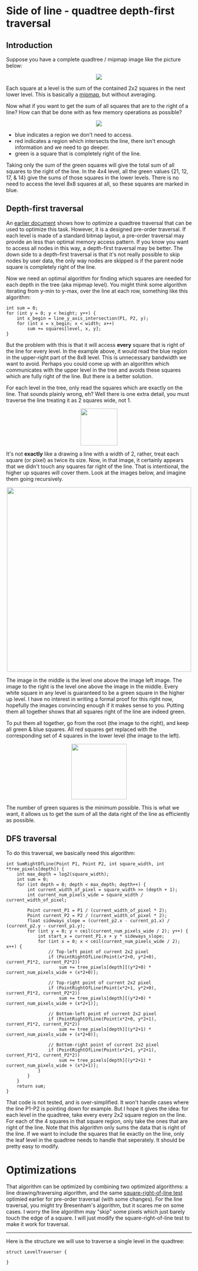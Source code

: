 Side of line - quadtree depth-first traversal
===========
Introduction
-----------
Suppose you have a complete quadtree / mipmap image like the picture below:

<p align="center">
  <img src="./square_right_of_line_DFS_.png" />
</p>

Each square at a level is the sum of the contained 2x2 squares in the next lower level.
This is basically a [mipmap](https://en.wikipedia.org/wiki/Mipmap), but without averaging.

Now what if you want to get the sum of all squares that are to the right of a line? How can that be done with as few memory operations as possible?

<p align="center">
  <img src="./square_right_of_line_DFS_2.png" />
</p>

- blue indicates a region we don't need to access.
- red indicates a region which intersects the line, there isn't enough information and we need to go deeper.
- green is a square that is completely right of the line.

Taking only the sum of the green squares will give the total sum of all squares to the right of the line. In the 4x4 level, all the green values {21, 12, 17, & 14} give the sums of those squares in the lower levels. There is no need to access the level 8x8 squares at all, so these squares are marked in blue.

Depth-first traversal
---

An [earlier document](../square_right_of_line/square_right_of_line.md) shows how to optimize a quadtree traversal that can be used to optimize this task. However, it is a designed pre-order traversal. If each level is made of a standard bitmap layout, a pre-order traversal may provide an less than optimal memory access pattern. If you know you want to access all nodes in this way, a depth-first traversal may be better. The down side to a depth-first traversal is that it's not really possible to skip nodes by user data, the only way nodes are skipped is if the parent node square is completely right of the line. 

Now we need an optimal algorithm for finding which squares are needed for each depth in the tree (aka mipmap level). You might think some algorithm iterating from y-min to y-max, over the line at each row, something like this algorithm:

    int sum = 0;
    for (int y = 0; y < height; y++) {
        int x_begin = line_y_axis_intersection(P1, P2, y);
        for (int x = x_begin; x < width; x++)
            sum += squares[level, x, y];
    }

But the problem with this is that it will access **every** square that is right of the line for every level. In the example above, it would read the blue region in the upper-right part of the 8x8 level. This is unnecessary bandwidth we want to avoid. Perhaps you could come up with an algorithm which communicates with the upper level in the tree and avoids these squares which are fully right of the line. But there is a better solution.

 For each level in the tree, only read the squares which are exactly on the line. That sounds plainly wrong, eh? Well there is one extra detail, you must traverse the line treating it as 2 squares wide, not 1.


<p align="center">
  <img src="./square_right_of_line_DFS_3.png" style="width:100px;"/>
</p>

It's not **exactly** like a drawing a line with a width of 2, rather, treat each square (or pixel) as twice its size. Now, in that image, it certainly appears that we didn't touch any squares far right of the line. That is intentional, the higher up squares will cover them. Look at the images below, and imagine them going recursively.


<p align="center">
  <img src="./square_right_of_line_DFS_4_.png" style="width:500px;"/>
</p>

The image in the middle is the level one above the image left image. The image to the right is the level one above the image in the middle. Every white square in any level is guaranteed to be a green square in the higher up level. I have no interest in writing a formal proof for this right now, hopefully the images convincing enough if it makes sense to you. Putting them all together shows that all squares right of the line are indeed green.

To put them all together, go from the root (the image to the right), and keep all green & blue squares. All red squares get replaced with the corresponding set of 4 squares in the lower level (the image to the left).

<p align="center">
  <img src="./square_right_of_line_DFS_5.png" style="width:150px;"/>
</p>

The number of green squares is the minimum possible. This is what we want, it allows us to get the sum of all the data right of the line as efficiently as possible.

DFS traversal
---
To do this traversal, we basically need this algorithm:

    int SumRightOfLine(Point P1, Point P2, int square_width, int *tree_pixels[depth]) {
        int max_depth = log2(square_width);
        int sum = 0;
        for (int depth = 0; depth < max_depth; depth++) {
            int current_width_of_pixel = square_width >> (depth + 1);
            int current_num_pixels_wide = square_width / current_width_of_pixel;
            
            Point current_P1 = P1 / (current_width_of_pixel * 2);
            Point current_P2 = P2 / (current_width_of_pixel * 2);
            float sideways_slope = (current_p2.x - current_p1.x) / (current_p2.y - current_p1.y);
            for (int y = 0; y < ceil(current_num_pixels_wide / 2); y++) {
                int start_x = current_P1.x + y * sideways_slope;
                for (int x = 0; x < ceil(current_num_pixels_wide / 2); x++) {
                    // Top-left point of current 2x2 pixel
                    if (PointRightOfLine(Point(x*2+0, y*2+0), current_P1*2, current_P2*2))
                        sum += tree_pixels[depth][(y*2+0) * current_num_pixels_wide + (x*2+0)];

                    // Top-right point of current 2x2 pixel
                    if (PointRightOfLine(Point(x*2+1, y*2+0), current_P1*2, current_P2*2))
                        sum += tree_pixels[depth][(y*2+0) * current_num_pixels_wide + (x*2+1)];
                        
                    // Bottom-left point of current 2x2 pixel
                    if (PointRightOfLine(Point(x*2+0, y*2+1), current_P1*2, current_P2*2))
                        sum += tree_pixels[depth][(y*2+1) * current_num_pixels_wide + (x*2+0)];

                    // Bottom-right point of current 2x2 pixel
                    if (PointRightOfLine(Point(x*2+1, y*2+1), current_P1*2, current_P2*2))
                        sum += tree_pixels[depth][(y*2+1) * current_num_pixels_wide + (x*2+1)];
                }
            }
        }
        return sum;
    }

That code is not tested, and is over-simplified. It won't handle cases where the line P1-P2 is pointing down for example. But I hope it gives the idea: for each level in the quadtree, take every every 2x2 square region on the line. For each of the 4 squares in that square region, only take the ones that are right of the line. Note that this algorithm only sums the data that is right of the line. If we want to include the squares that lie exactly on the line, only the leaf level in the quadtree needs to handle that seperately. It should be pretty easy to modify.

Optimizations
===
That algorithm can be optimized by combining two optimized algorithms: a line drawing/traversing algorithm, and the same [square-right-of-line test](../square_right_of_line/square_right_of_line.md) optimied earlier for pre-order traversal (with some changes). For the line traversal, you might try Bresenham's algorithm, but it scares me on some cases. I worry the line algorithm may "skip" some pixels which just barely touch the edge of a square. I will just modify the square-right-of-line test to make it work for traversal.

---
Here is the structure we will use to traverse a single level in the quadtree:

    struct LevelTraverser {
        
    }